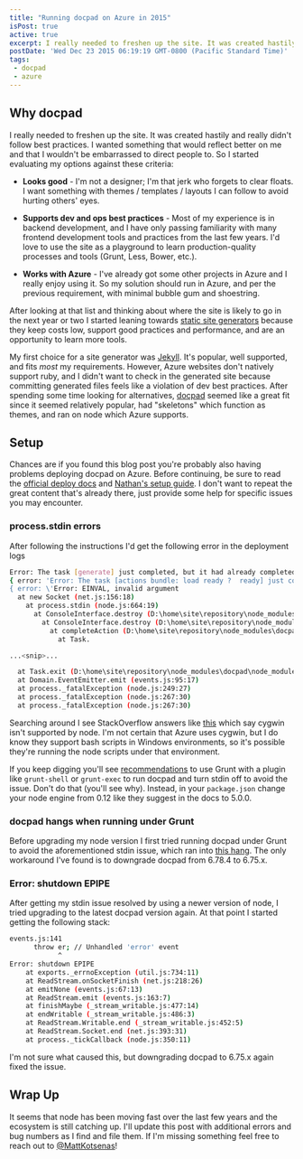 ```yaml
---
title: "Running docpad on Azure in 2015"
isPost: true
active: true
excerpt: I really needed to freshen up the site. It was created hastily and really didn't follow best practices...
postDate: 'Wed Dec 23 2015 06:19:19 GMT-0800 (Pacific Standard Time)'
tags:
 - docpad
 - azure
---
```

## Why docpad

I really needed to freshen up the site. It was created hastily and really didn't follow best practices. I wanted something that would reflect better on me and that I wouldn't be embarrassed to direct people to. So I started evaluating my options against these criteria:

- **Looks good** - I'm not a designer; I'm that jerk who forgets to clear floats. I want something with themes / templates / layouts I can follow to avoid hurting others' eyes.

- **Supports dev and ops best practices** - Most of my experience is in backend development, and I have only passing familiarity with many frontend development tools and practices from the last few years. I'd love to use the site as a playground to learn production-quality processes and tools (Grunt, Less, Bower, etc.).

- **Works with Azure** - I've already got some other projects in Azure and I really enjoy using it. So my solution should run in Azure, and per the previous requirement, with minimal bubble gum and shoestring.

After looking at that list and thinking about where the site is likely to go in the next year or two I started leaning towards [static site generators](https://davidwalsh.name/introduction-static-site-generators) because they keep costs low, support good practices and performance, and are an opportunity to learn more tools.

My first choice for a site generator was [Jekyll](https://jekyllrb.com/). It's popular, well supported, and fits *most* my requirements. However, Azure websites don't natively support ruby, and I didn't want to check in the generated site because committing generated files feels like a violation of dev best practices. After spending some time looking for alternatives, [docpad](http://docpad.org/) seemed like a great fit since it seemed relatively popular, had "skeletons" which function as themes, and ran on node which Azure supports.

## Setup

Chances are if you found this blog post you're probably also having problems deploying docpad on Azure. Before continuing, be sure to read the [official deploy docs](http://docpad.org/docs/deploy/) and [Nathan's setup guide](https://github.com/ntotten/ntotten.github.com/blob/master/_posts/2013-01-11-static-site-generation-with-docpad-on-windows-azure-web-sites.md). I don't want to repeat the great content that's already there, just provide some help for specific issues you may encounter.

### process.stdin errors

After following the instructions I'd get the following error in the deployment logs

```bash
Error: The task [generate] just completed, but it had already completed earlier, this is unexpected. State information is:
{ error: 'Error: The task [actions bundle: load ready ?  ready] just completed, but it had already completed earlier, this is unexpected. State information is:
{ error: \'Error: EINVAL, invalid argument
  at new Socket (net.js:156:18)
    at process.stdin (node.js:664:19)
      at ConsoleInterface.destroy (D:\home\site\repository\node_modules\docpad\out\lib\interfaces\console.js:111:14)
        at ConsoleInterface.destroy (D:\home\site\repository\node_modules\docpad\out\lib\interfaces\console.js:4:59)
          at completeAction (D:\home\site\repository\node_modules\docpad\out\lib\interfaces\console.js:166:35)
            at Task.

...<snip>...

  at Task.exit (D:\home\site\repository\node_modules\docpad\node_modules\taskgroup\out\lib\taskgroup.js:309:15)
  at Domain.EventEmitter.emit (events.js:95:17)
  at process._fatalException (node.js:249:27)
  at process._fatalException (node.js:267:30)
  at process._fatalException (node.js:267:30)
```

Searching around I see StackOverflow answers like [this](http://stackoverflow.com/questions/17297422/trouble-with-starting-node-js-from-a-cygwin-console) which say cygwin isn't supported by node. I'm not certain that Azure uses cygwin, but I do know they support bash scripts in Windows environments, so it's possible they're running the node scripts under that environment.

If you keep digging you'll see [recommendations](http://stackoverflow.com/a/28553596) to use Grunt with a plugin like `grunt-shell` or `grunt-exec` to run docpad and turn stdin off to avoid the issue. Don't do that (you'll see why). Instead, in your `package.json` change your node engine from 0.12 like they suggest in the docs to 5.0.0.

### docpad hangs when running under Grunt

Before upgrading my node version I first tried running docpad under Grunt to avoid the aforementioned stdin issue, which ran into [this hang](https://github.com/docpad/docpad/issues/988). The only workaround I've found is to downgrade docpad from 6.78.4 to 6.75.x.

### Error: shutdown EPIPE

After getting my stdin issue resolved by using a newer version of node, I tried upgrading to the latest docpad version again. At that point I started getting the following stack:

```bash
events.js:141
      throw er; // Unhandled 'error' event
            ^
Error: shutdown EPIPE
    at exports._errnoException (util.js:734:11)
    at ReadStream.onSocketFinish (net.js:218:26)
    at emitNone (events.js:67:13)
    at ReadStream.emit (events.js:163:7)
    at finishMaybe (_stream_writable.js:477:14)
    at endWritable (_stream_writable.js:486:3)
    at ReadStream.Writable.end (_stream_writable.js:452:5)
    at ReadStream.Socket.end (net.js:393:31)
    at process._tickCallback (node.js:350:11)
```

I'm not sure what caused this, but downgrading docpad to 6.75.x again fixed the issue.

## Wrap Up

It seems that node has been moving fast over the last few years and the ecosystem is still catching up. I'll update this post with additional errors and bug numbers as I find and file them. If I'm missing something feel free to reach out to [@MattKotsenas](https://twitter.com/MattKotsenas)!
